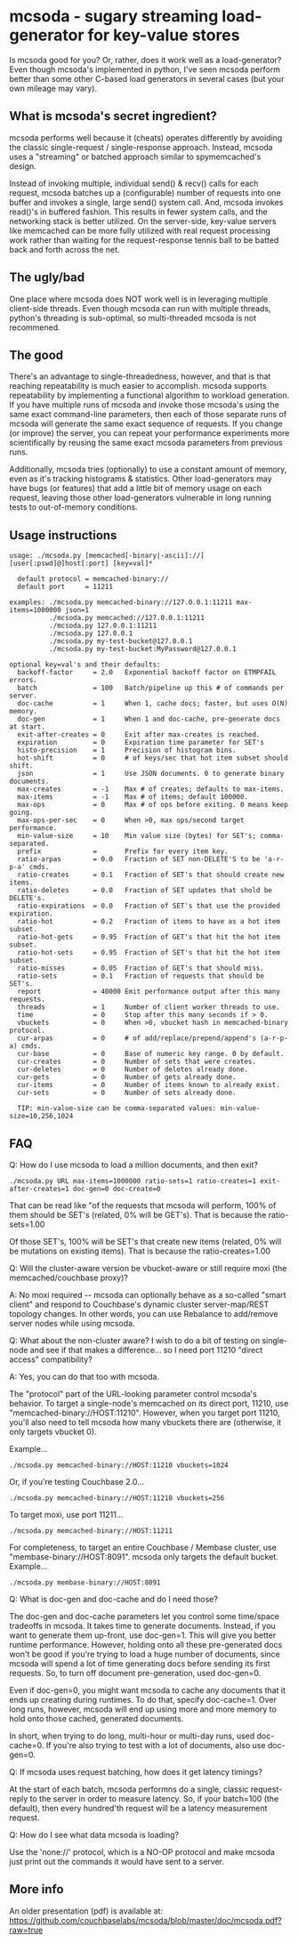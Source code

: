 mcsoda - sugary streaming load-generator for key-value stores
=============================================================

Is mcsoda good for you? Or, rather, does it work well as a
load-generator?  Even though mcsoda's implemented in python, I've seen
mcsoda perform better than some other C-based load generators in
several cases (but your own mileage may vary).

What is mcsoda's secret ingredient?
-----------------------------------

mcsoda performs well because it (cheats) operates differently by
avoiding the classic single-request / single-response approach.
Instead, mcsoda uses a "streaming" or batched approach similar to
spymemcached's design.

Instead of invoking multiple, individual send() & recv() calls for
each request, mcsoda batches up a (configurable) number of requests
into one buffer and invokes a single, large send() system call. And,
mcsoda invokes read()'s in buffered fashion. This results in fewer
system calls, and the networking stack is better utilized.  On the
server-side, key-value servers like memcached can be more fully
utilized with real request processing work rather than waiting for the
request-response tennis ball to be batted back and forth across the
net.

The ugly/bad
------------

One place where mcsoda does NOT work well is in leveraging multiple
client-side threads.  Even though mcsoda can run with multiple
threads, python's threading is sub-optimal, so multi-threaded mcsoda
is not recommened.

The good
--------

There's an advantage to single-threadedness, however, and that is that
reaching repeatability is much easier to accomplish.  mcsoda supports
repeatability by implementing a functional algorithm to workload
generation.  If you have multiple runs of mcsoda and invoke those
mcsoda's using the same exact command-line parameters, then each of
those separate runs of mcsoda will generate the same exact sequence of
requests.  If you change (or improve) the server, you can repeat your
performance experiments more scientifically by reusing the same exact
mcsoda parameters from previous runs.

Additionally, mcsoda tries (optionally) to use a constant amount of
memory, even as it's tracking histograms & statistics.  Other
load-generators may have bugs (or features) that add a little bit of
memory usage on each request, leaving those other load-generators
vulnerable in long running tests to out-of-memory conditions.

Usage instructions
------------------

    usage: ./mcsoda.py [memcached[-binary|-ascii]://][user[:pswd]@]host[:port] [key=val]*

      default protocol = memcached-binary://
      default port     = 11211

    examples: ./mcsoda.py memcached-binary://127.0.0.1:11211 max-items=1000000 json=1
              ./mcsoda.py memcached://127.0.0.1:11211
              ./mcsoda.py 127.0.0.1:11211
              ./mcsoda.py 127.0.0.1
              ./mcsoda.py my-test-bucket@127.0.0.1
              ./mcsoda.py my-test-bucket:MyPassword@127.0.0.1

    optional key=val's and their defaults:
      backoff-factor     = 2.0   Exponential backoff factor on ETMPFAIL errors.
      batch              = 100   Batch/pipeline up this # of commands per server.
      doc-cache          = 1     When 1, cache docs; faster, but uses O(N) memory.
      doc-gen            = 1     When 1 and doc-cache, pre-generate docs at start.
      exit-after-creates = 0     Exit after max-creates is reached.
      expiration         = 0     Expiration time parameter for SET's
      histo-precision    = 1     Precision of histogram bins.
      hot-shift          = 0     # of keys/sec that hot item subset should shift.
      json               = 1     Use JSON documents. 0 to generate binary documents.
      max-creates        = -1    Max # of creates; defaults to max-items.
      max-items          = -1    Max # of items; default 100000.
      max-ops            = 0     Max # of ops before exiting. 0 means keep going.
      max-ops-per-sec    = 0     When >0, max ops/second target performance.
      min-value-size     = 10    Min value size (bytes) for SET's; comma-separated.
      prefix             =       Prefix for every item key.
      ratio-arpas        = 0.0   Fraction of SET non-DELETE'S to be 'a-r-p-a' cmds.
      ratio-creates      = 0.1   Fraction of SET's that should create new items.
      ratio-deletes      = 0.0   Fraction of SET updates that shold be DELETE's.
      ratio-expirations  = 0.0   Fraction of SET's that use the provided expiration.
      ratio-hot          = 0.2   Fraction of items to have as a hot item subset.
      ratio-hot-gets     = 0.95  Fraction of GET's that hit the hot item subset.
      ratio-hot-sets     = 0.95  Fraction of SET's that hit the hot item subset.
      ratio-misses       = 0.05  Fraction of GET's that should miss.
      ratio-sets         = 0.1   Fraction of requests that should be SET's.
      report             = 40000 Emit performance output after this many requests.
      threads            = 1     Number of client worker threads to use.
      time               = 0     Stop after this many seconds if > 0.
      vbuckets           = 0     When >0, vbucket hash in memcached-binary protocol.
      cur-arpas          = 0     # of add/replace/prepend/append's (a-r-p-a) cmds.
      cur-base           = 0     Base of numeric key range. 0 by default.
      cur-creates        = 0     Number of sets that were creates.
      cur-deletes        = 0     Number of deletes already done.
      cur-gets           = 0     Number of gets already done.
      cur-items          = 0     Number of items known to already exist.
      cur-sets           = 0     Number of sets already done.

      TIP: min-value-size can be comma-separated values: min-value-size=10,256,1024

FAQ
---

Q: How do I use mcsoda to load a million documents, and then exit?

    ./mcsoda.py URL max-items=1000000 ratio-sets=1 ratio-creates=1 exit-after-creates=1 doc-gen=0 doc-create=0

That can be read like "of the requests that mcsoda will perform, 100%
of them should be SET's (related, 0% will be GET's).  That is because
the ratio-sets=1.00

Of those SET's, 100% will be SET's that create new items (related, 0%
will be mutations on existing items).  That is because the
ratio-creates=1.00

Q: Will the cluster-aware version be vbucket-aware or still require
moxi (the memcached/couchbase proxy)?

A: No moxi required -- mcsoda can optionally behave as a so-called
"smart client" and respond to Couchbase's dynamic cluster
server-map/REST topology changes. In other words, you can use
Rebalance to add/remove server nodes while using mcsoda.

Q: What about the non-cluster aware?  I wish to do a bit of testing on
single-node and see if that makes a difference... so I need port
11210 "direct access" compatibility?

A: Yes, you can do that too with mcsoda.

The "protocol" part of the URL-looking parameter control mcsoda's
behavior.  To target a single-node's memcached on its direct port,
11210, use "memcached-binary://HOST:11210".  However, when you target
port 11210, you'll also need to tell mcsoda how many vbuckets there
are (otherwise, it only targets vbucket 0).

Example...

    ./mcsoda.py memcached-binary://HOST:11210 vbuckets=1024

Or, if you're testing Couchbase 2.0...

    ./mcsoda.py memcached-binary://HOST:11210 vbuckets=256

To target moxi, use port 11211...

    ./mcsoda.py memcached-binary://HOST:11211

For completeness, to target an entire Couchbase / Membase cluster, use
"membase-binary://HOST:8091".  mcsoda only targets the default bucket.
Example...

    ./mcsoda.py membase-binary://HOST:8091

Q: What is doc-gen and doc-cache and do I need those?

The doc-gen and doc-cache parameters let you control some time/space
tradeoffs in mcsoda.  It takes time to generate documents.  Instead,
if you want to generate them up-front, use doc-gen=1.  This will give
you better runtime performance.  However, holding onto all these
pre-generated docs won't be good if you're trying to load a huge
number of documents, since mcsoda will spend a lot of time generating
docs before sending its first requests.  So, to turn off document
pre-generation, used doc-gen=0.

Even if doc-gen=0, you might want mcsoda to cache any documents that
it ends up creating during runtimes. To do that, specify doc-cache=1.
Over long runs, however, mcsoda will end up using more and more memory
to hold onto those cached, generated documents.

In short, when trying to do long, multi-hour or multi-day runs, used
doc-cache=0.  If you're also trying to test with a lot of documents,
also use doc-gen=0.

Q: If mcsoda uses request batching, how does it get latency timings?

At the start of each batch, mcsoda performns do a single, classic
request-reply to the server in order to measure latency.  So, if your
batch=100 (the default), then every hundred'th request will be a
latency measurement request.

Q: How do I see what data mcsoda is loading?

Use the 'none://' protocol, which is a NO-OP protocol and make mcsoda
just print out the commands it would have sent to a server.

More info
---------

An older presentation (pdf) is available at: https://github.com/couchbaselabs/mcsoda/blob/master/doc/mcsoda.pdf?raw=true




